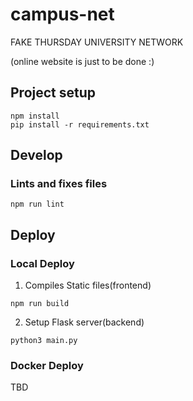 # campus-net

FAKE THURSDAY UNIVERSITY NETWORK

(online website is just to be done :)

## Project setup

```
npm install
pip install -r requirements.txt
```

## Develop

### Lints and fixes files

```
npm run lint
```

## Deploy

### Local Deploy

1. Compiles Static files(frontend)

```
npm run build
```

2. Setup Flask server(backend)

```
python3 main.py
```

### Docker Deploy

TBD